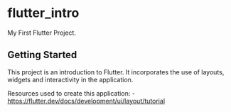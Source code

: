 # flutter_intro

My First Flutter Project.

## Getting Started

This project is an introduction to Flutter.
It incorporates the use of layouts, widgets and interactivity in the application.


Resources used to create this application:
-https://flutter.dev/docs/development/ui/layout/tutorial
